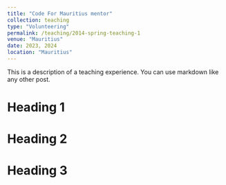 ```yaml
---
title: "Code For Mauritius mentor"
collection: teaching
type: "Volunteering"
permalink: /teaching/2014-spring-teaching-1
venue: "Mauritius"
date: 2023, 2024
location: "Mauritius"
---
```

This is a description of a teaching experience. You can use markdown like any other post.

Heading 1
======

Heading 2
======

Heading 3
======